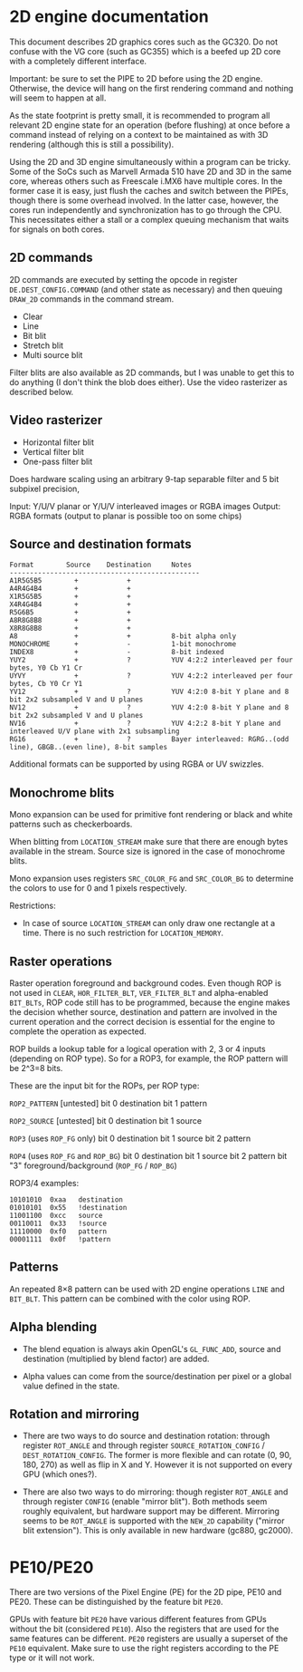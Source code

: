 2D engine documentation
========================

This document describes 2D graphics cores such as the GC320. Do not confuse with the VG core
(such as GC355) which is a beefed up 2D core with a completely different interface.

Important: be sure to set the PIPE to 2D before using the 2D engine. Otherwise, the device will
hang on the first rendering command and nothing will seem to happen at all.

As the state footprint is pretty small, it is recommended to program all relevant 2D engine state
for an operation (before flushing) at once before a command instead of relying on a context to be
maintained as with 3D rendering (although this is still a possibility).

Using the 2D and 3D engine simultaneously within a program can be tricky. Some of the SoCs such as
Marvell Armada 510 have 2D and 3D in the same core, whereas others such as Freescale i.MX6 have
multiple cores. In the former case it is easy, just flush the caches and switch between the PIPEs,
though there is some overhead involved. In the latter case, however, the cores run independently and
synchronization has to go through the CPU. This necessitates either a stall or a complex queuing
mechanism that waits for signals on both cores.

2D commands
-----------------

2D commands are executed by setting the opcode in register `DE.DEST_CONFIG.COMMAND` (and other state
as necessary) and then queuing `DRAW_2D` commands in the command stream.

- Clear
- Line
- Bit blit
- Stretch blit
- Multi source blit

Filter blits are also available as 2D commands, but I was unable to get this to do anything
(I don't think the blob does either). Use the video rasterizer as described below.

Video rasterizer
-----------------

- Horizontal filter blit
- Vertical filter blit
- One-pass filter blit

Does hardware scaling using an arbitrary 9-tap separable filter and 5 bit subpixel precision,

Input: Y/U/V planar or Y/U/V interleaved images or RGBA images
Output: RGBA formats (output to planar is possible too on some chips)

Source and destination formats
--------------------------

    Format        Source    Destination     Notes
    -----------------------------------------------
    A1R5G5B5        +            +
    A4R4G4B4        +            +
    X1R5G5B5        +            +
    X4R4G4B4        +            +
    R5G6B5          +            +
    A8R8G8B8        +            +
    X8R8G8B8        +            +
    A8              +            +          8-bit alpha only
    MONOCHROME      +            -          1-bit monochrome
    INDEX8          +            -          8-bit indexed
    YUY2            +            ?          YUV 4:2:2 interleaved per four bytes, Y0 Cb Y1 Cr
    UYVY            +            ?          YUV 4:2:2 interleaved per four bytes, Cb Y0 Cr Y1
    YV12            +            ?          YUV 4:2:0 8-bit Y plane and 8 bit 2x2 subsampled V and U planes
    NV12            +            ?          YUV 4:2:0 8-bit Y plane and 8 bit 2x2 subsampled V and U planes
    NV16            +            ?          YUV 4:2:2 8-bit Y plane and interleaved U/V plane with 2x1 subsampling
    RG16            +            ?          Bayer interleaved: RGRG..(odd line), GBGB..(even line), 8-bit samples

Additional formats can be supported by using RGBA or UV swizzles.

Monochrome blits
-----------------

Mono expansion can be used for primitive font rendering or black and white patterns such as
checkerboards.

When blitting from `LOCATION_STREAM` make sure that there are enough bytes available in the stream.
Source size is ignored in the case of monochrome blits.

Mono expansion uses registers `SRC_COLOR_FG` and `SRC_COLOR_BG` to determine the colors to use for 0
and 1 pixels respectively.

Restrictions:

- In case of source `LOCATION_STREAM` can only draw one rectangle at a time. There is no such
  restriction for `LOCATION_MEMORY`.

Raster operations
------------------
Raster operation foreground and background codes. Even though ROP is not used in `CLEAR`,
`HOR_FILTER_BLT`, `VER_FILTER_BLT` and alpha-enabled `BIT_BLTs`, ROP code still has to be
programmed, because the engine makes the decision whether source, destination and pattern are
involved in the current operation and the correct decision is essential for the engine to complete
the operation as expected.

ROP builds a lookup table for a logical operation with 2, 3 or 4 inputs (depending on ROP type). So
for a ROP3, for example, the ROP pattern will be 2^3=8 bits.

These are the input bit for the ROPs, per ROP type:

`ROP2_PATTERN` [untested]
    bit 0 destination
    bit 1 pattern

`ROP2_SOURCE` [untested]
    bit 0 destination
    bit 1 source

`ROP3` (uses `ROP_FG` only)
    bit 0 destination
    bit 1 source
    bit 2 pattern

`ROP4` (uses `ROP_FG` and `ROP_BG`)
    bit 0 destination
    bit 1 source
    bit 2 pattern
    bit "3" foreground/background (`ROP_FG` / `ROP_BG`)
    
ROP3/4 examples:

    10101010  0xaa   destination
    01010101  0x55   !destination
    11001100  0xcc   source
    00110011  0x33   !source
    11110000  0xf0   pattern
    00001111  0x0f   !pattern

Patterns
---------
An repeated 8×8 pattern can be used with 2D engine operations `LINE` and `BIT_BLT`.  This pattern
can be combined with the color using ROP.

Alpha blending
---------------
- The blend equation is always akin OpenGL's `GL_FUNC_ADD`, source and destination (multiplied by
  blend factor) are added.

- Alpha values can come from the source/destination per pixel or a global value defined in the
  state.

Rotation and mirroring
-----------------------

- There are two ways to do source and destination rotation: through register `ROT_ANGLE` and through
  register `SOURCE_ROTATION_CONFIG` / `DEST_ROTATION_CONFIG`.  The former is more flexible and can
  rotate (0, 90, 180, 270) as well as flip in X and Y. However it is not supported on every GPU
  (which ones?).

- There are also two ways to do mirroring: though register `ROT_ANGLE` and through register `CONFIG`
  (enable "mirror blit"). Both methods seem roughly equivalent, but hardware support may be
  different. Mirroring seems to be `ROT_ANGLE` is supported with the `NEW_2D` capability ("mirror
  blit extension").  This is only available in new hardware (gc880, gc2000).

PE10/PE20
==========
There are two versions of the Pixel Engine (PE) for the 2D pipe, PE10 and PE20. These can be
distinguished by the feature bit `PE20`.

GPUs with feature bit `PE20` have various different features from GPUs without the bit (considered
`PE10`). Also the registers that are used for the same features can be different. `PE20` registers
are usually a superset of the `PE10` equivalent. Make sure to use the right registers according to
the PE type or it will not work.

